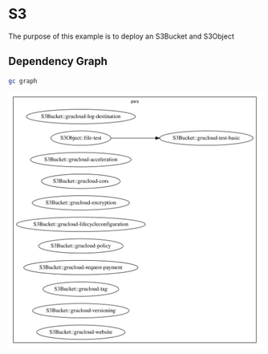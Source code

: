 # S3

The purpose of this example is to deploy an S3Bucket and S3Object

## Dependency Graph

```sh
gc graph
```

![Graph](grucloud.svg)
